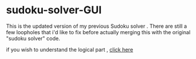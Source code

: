 # sudoku-solver-GUI

This is the updated version of my previous Sudoku solver . There are still a few loopholes that i'd like to fix before actually merging this with the original "sudoku solver" code.

if you wish to understand the logical part , [click here](https://github.com/Anurag-Chevendra/Sudoku-Solver)

